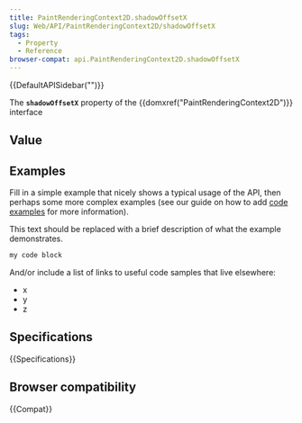 ```yaml
---
title: PaintRenderingContext2D.shadowOffsetX
slug: Web/API/PaintRenderingContext2D/shadowOffsetX
tags:
  - Property
  - Reference
browser-compat: api.PaintRenderingContext2D.shadowOffsetX
---
```

{{DefaultAPISidebar("")}}

The **`shadowOffsetX`** property of the {{domxref("PaintRenderingContext2D")}} interface 

## Value



## Examples

Fill in a simple example that nicely shows a typical usage of the API, then perhaps some more complex examples (see our guide on how to add [code examples](/en-US/docs/MDN/Contribute/Structures/Code_examples) for more information).

This text should be replaced with a brief description of what the example demonstrates.

```js
my code block
```

And/or include a list of links to useful code samples that live elsewhere:

*   x
*   y
*   z

## Specifications

{{Specifications}}

## Browser compatibility

{{Compat}}


